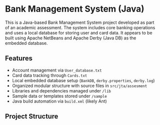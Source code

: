 # Bank Management System (Java)

This is a Java-based Bank Management System project developed as part of an academic assessment. The system includes core banking operations and uses a local database for storing user and card data. It appears to be built using Apache NetBeans and Apache Derby (Java DB) as the embedded database.

## Features

- Account management via `User_database.txt`
- Card data tracking through `Cards.txt`
- Local embedded database setup (`BankDB`, `derby.properties`, `derby.log`)
- Organized modular structure with source files in `src/jta/assesment`
- Libraries and dependencies managed under `/lib`
- Sample data or templates stored under `/sample`
- Java build automation via `build.xml` (likely Ant)

## Project Structure


